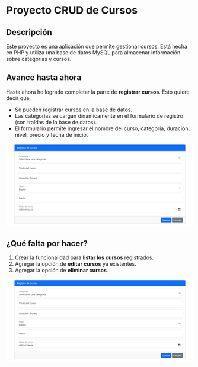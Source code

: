 # Proyecto CRUD de Cursos

## Descripción

Este proyecto es una aplicación que permite gestionar cursos. Está hecha en PHP y utiliza una base de datos MySQL para almacenar información sobre categorías y cursos.

## Avance hasta ahora

Hasta ahora he logrado completar la parte de **registrar cursos**. Esto quiere decir que:

- Se pueden registrar cursos en la base de datos.
- Las categorías se cargan dinámicamente en el formulario de registro (son traídas de la base de datos).
- El formulario permite ingresar el nombre del curso, categoría, duración, nivel, precio y fecha de inicio.

![Formulario de registro de cursos](images/registar-curso.png)

## ¿Qué falta por hacer?

1. Crear la funcionalidad para **listar los cursos** registrados.
2. Agregar la opción de **editar cursos** ya existentes.
3. Agregar la opción de **eliminar cursos**.

![Vista de Lista de cursos registrados](images/registar-curso.png)
